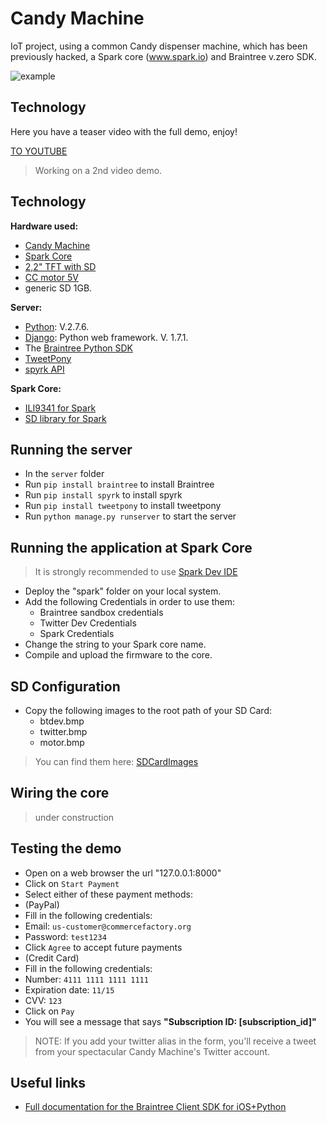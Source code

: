 Candy Machine
============

IoT project, using a common Candy dispenser machine, which has been previously hacked, a Spark core (www.spark.io) and Braintree v.zero SDK.

![example](http://urltogithub.com)

## Technology
Here you have a teaser video with the full demo, enjoy!

[TO YOUTUBE](https://www.youtube.com/watch?v=n6iCVJZaXE4)

> Working on a 2nd video demo.

## Technology

**Hardware used:**

* [Candy Machine](http://www.ebay.es/itm/271330987882)
* [Spark Core](https://www.spark.io/)
* [2,2" TFT with SD](http://goo.gl/lDS3FH)
* [CC motor 5V](http://goo.gl/zLjKL4)
* generic SD 1GB.

**Server:**

* [Python](https://www.python.org/): V.2.7.6.
* [Django](https://www.djangoproject.com/): Python web framework. V. 1.7.1.
* The [Braintree Python SDK](https://github.com/braintree/braintree_python)
* [TweetPony](https://pypi.python.org/pypi/TweetPony)
* [spyrk API](https://pypi.python.org/pypi/spyrk)

**Spark Core:**

* [ILI9341 for Spark](https://github.com/pkourany/ILI9341_SPI_LCD)
* [SD library for Spark](https://github.com/technobly/SparkCore-SD)

## Running the server

* In the `server` folder
* Run `pip install braintree` to install Braintree
* Run `pip install spyrk` to install spyrk
* Run `pip install tweetpony` to install tweetpony
* Run `python manage.py runserver` to start the server

## Running the application at Spark Core

> It is strongly recommended to use [Spark Dev IDE](https://www.spark.io/dev)

* Deploy the "spark" folder on your local system.
* Add the following Credentials in order to use them:
  * Braintree sandbox credentials
  * Twitter Dev Credentials
  * Spark Credentials
* Change the string <yourDeviceCode> to your Spark core name.
* Compile and upload the firmware to the core.

## SD Configuration

* Copy the following images to the root path of your SD Card:
  * btdev.bmp
  * twitter.bmp
  * motor.bmp
> You can find them here: [SDCardImages](togithub.com)

## Wiring the core

> under construction

## Testing the demo
* Open on a web browser the url "127.0.0.1:8000"
* Click on `Start Payment`
* Select either of these payment methods:
* (PayPal)
* Fill in the following credentials:
* Email: `us-customer@commercefactory.org`
* Password: `test1234`
* Click `Agree` to accept future payments
* (Credit Card)
* Fill in the following credentials:
* Number: `4111 1111 1111 1111`
* Expiration date: `11/15`
* CVV: `123`
* Click on `Pay`
* You will see a message that says __"Subscription ID: [subscription_id]"__

> NOTE: If you add your twitter alias in the form, you'll receive a tweet from your spectacular Candy Machine's Twitter account.


## Useful links

* [Full documentation for the Braintree Client SDK for iOS+Python](https://developers.braintreepayments.com/ios+python/start/overview)
